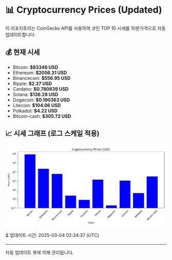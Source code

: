 
# 📊 Cryptocurrency Prices (Updated)

이 리포지토리는 CoinGecko API를 사용하여 코인 TOP 10 시세를 10분가격으로 자동 업데이트합니다.

## 💰 현재 시세
- Bitcoin: **$83346 USD**
- Ethereum: **$2056.31 USD**
- Binancecoin: **$556.95 USD**
- Ripple: **$2.27 USD**
- Cardano: **$0.780839 USD**
- Solana: **$136.28 USD**
- Dogecoin: **$0.190363 USD**
- Litecoin: **$104.06 USD**
- Polkadot: **$4.22 USD**
- Bitcoin-cash: **$305.72 USD**

## 📈 시세 그래프 (로그 스케일 적용)
![Crypto Prices](crypto_prices.png)

⏳ 업데이트 시간: 2025-03-04 02:34:37 (UTC)

---
자동 업데이트 봇에 의해 관리됩니다.
